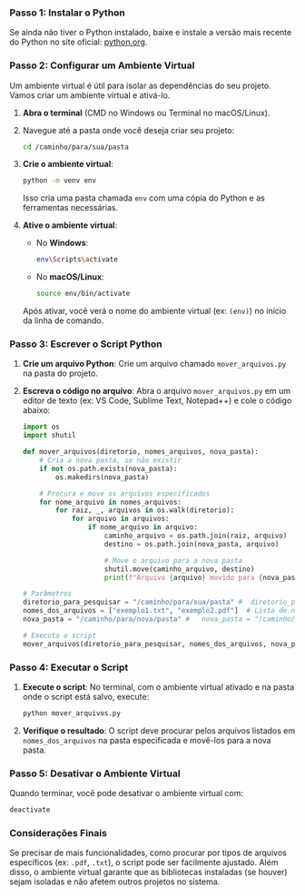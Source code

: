 ### Passo 1: Instalar o Python

Se ainda não tiver o Python instalado, baixe e instale a versão mais recente do Python no site oficial: [python.org](https://www.python.org/downloads/).

### Passo 2: Configurar um Ambiente Virtual

Um ambiente virtual é útil para isolar as dependências do seu projeto. Vamos criar um ambiente virtual e ativá-lo.

1. **Abra o terminal** (CMD no Windows ou Terminal no macOS/Linux).
2. Navegue até a pasta onde você deseja criar seu projeto:

   ```bash
   cd /caminho/para/sua/pasta
   ```

3. **Crie o ambiente virtual**:

   ```bash
   python -m venv env
   ```

   Isso cria uma pasta chamada `env` com uma cópia do Python e as ferramentas necessárias.

4. **Ative o ambiente virtual**:

   - No **Windows**:

     ```bash
     env\Scripts\activate
     ```

   - No **macOS/Linux**:

     ```bash
     source env/bin/activate
     ```

   Após ativar, você verá o nome do ambiente virtual (ex: `(env)`) no início da linha de comando.

### Passo 3: Escrever o Script Python

1. **Crie um arquivo Python**:
   Crie um arquivo chamado `mover_arquivos.py` na pasta do projeto.

2. **Escreva o código no arquivo**:
   Abra o arquivo `mover_arquivos.py` em um editor de texto (ex: VS Code, Sublime Text, Notepad++) e cole o código abaixo:

   ```python
   import os
   import shutil

   def mover_arquivos(diretorio, nomes_arquivos, nova_pasta):
       # Cria a nova pasta, se não existir
       if not os.path.exists(nova_pasta):
           os.makedirs(nova_pasta)

       # Procura e move os arquivos especificados
       for nome_arquivo in nomes_arquivos:
           for raiz, _, arquivos in os.walk(diretorio):
               for arquivo in arquivos:
                   if nome_arquivo in arquivo:
                       caminho_arquivo = os.path.join(raiz, arquivo)
                       destino = os.path.join(nova_pasta, arquivo)

                       # Move o arquivo para a nova pasta
                       shutil.move(caminho_arquivo, destino)
                       print(f"Arquivo {arquivo} movido para {nova_pasta}")

   # Parâmetros
   diretorio_para_pesquisar = "/caminho/para/sua/pasta" #  diretorio_para_pesquisar = "/caminho/para/sua/pasta"
   nomes_dos_arquivos = ["exemplo1.txt", "exemplo2.pdf"]  # Lista de nomes de arquivos
   nova_pasta = "/caminho/para/nova/pasta" #   nova_pasta = "/caminho/para/nova/pasta"

   # Executa o script
   mover_arquivos(diretorio_para_pesquisar, nomes_dos_arquivos, nova_pasta)
   ```

### Passo 4: Executar o Script

1. **Execute o script**:
   No terminal, com o ambiente virtual ativado e na pasta onde o script está salvo, execute:

   ```bash
   python mover_arquivos.py
   ```

2. **Verifique o resultado**:
   O script deve procurar pelos arquivos listados em `nomes_dos_arquivos` na pasta especificada e movê-los para a nova pasta.

### Passo 5: Desativar o Ambiente Virtual

Quando terminar, você pode desativar o ambiente virtual com:

```bash
deactivate
```

### Considerações Finais

Se precisar de mais funcionalidades, como procurar por tipos de arquivos específicos (ex: `.pdf`, `.txt`), o script pode ser facilmente ajustado. Além disso, o ambiente virtual garante que as bibliotecas instaladas (se houver) sejam isoladas e não afetem outros projetos no sistema.
